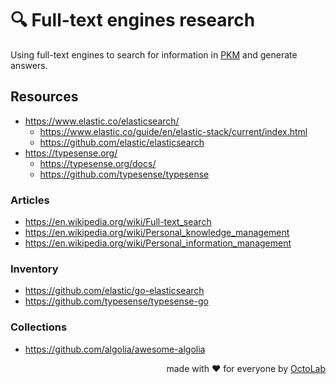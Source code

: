 # 🔍 Full-text engines research

Using full-text engines to search for information in
[PKM](https://en.wikipedia.org/wiki/Personal_knowledge_management)
and generate answers.

## Resources

- https://www.elastic.co/elasticsearch/
  - https://www.elastic.co/guide/en/elastic-stack/current/index.html
  - https://github.com/elastic/elasticsearch
- https://typesense.org/
  - https://typesense.org/docs/
  - https://github.com/typesense/typesense

### Articles

- https://en.wikipedia.org/wiki/Full-text_search
- https://en.wikipedia.org/wiki/Personal_knowledge_management
- https://en.wikipedia.org/wiki/Personal_information_management

### Inventory

- https://github.com/elastic/go-elasticsearch
- https://github.com/typesense/typesense-go

### Collections

- https://github.com/algolia/awesome-algolia

<p align="right">made with ❤️ for everyone by <a href="https://www.octolab.org/">OctoLab</a></p>
